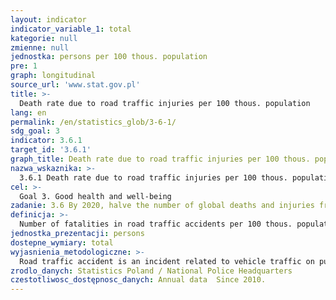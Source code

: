 ```yaml
---
layout: indicator
indicator_variable_1: total
kategorie: null
zmienne: null
jednostka: persons per 100 thous. population
pre: 1
graph: longitudinal
source_url: 'www.stat.gov.pl'
title: >-
  Death rate due to road traffic injuries per 100 thous. population
lang: en
permalink: /en/statistics_glob/3-6-1/
sdg_goal: 3
indicator: 3.6.1
target_id: '3.6.1'
graph_title: Death rate due to road traffic injuries per 100 thous. population
nazwa_wskaznika: >-
  3.6.1 Death rate due to road traffic injuries per 100 thous. population
cel: >-
  Goal 3. Good health and well-being
zadanie: 3.6 By 2020, halve the number of global deaths and injuries from road traffic accidents
definicja: >-
  Number of fatalities in road traffic accidents per 100 thous. population.
jednostka_prezentacji: persons
dostepne_wymiary: total
wyjasnienia_metodologiczne: >-
  Road traffic accident is an incident related to vehicle traffic on public roads, resulting in fatalities or injuries.Road traffic accident fatalities include drivers and passengers of motor vehicles, cyclists and pedestrians. A road traffic accident fatality is understood as a person who died as a results of injuries at the scene of the accident or within the course of 30 days.
zrodlo_danych: Statistics Poland / National Police Headquarters
czestotliwosc_dostępnosc_danych: Annual data  Since 2010.
---
```

